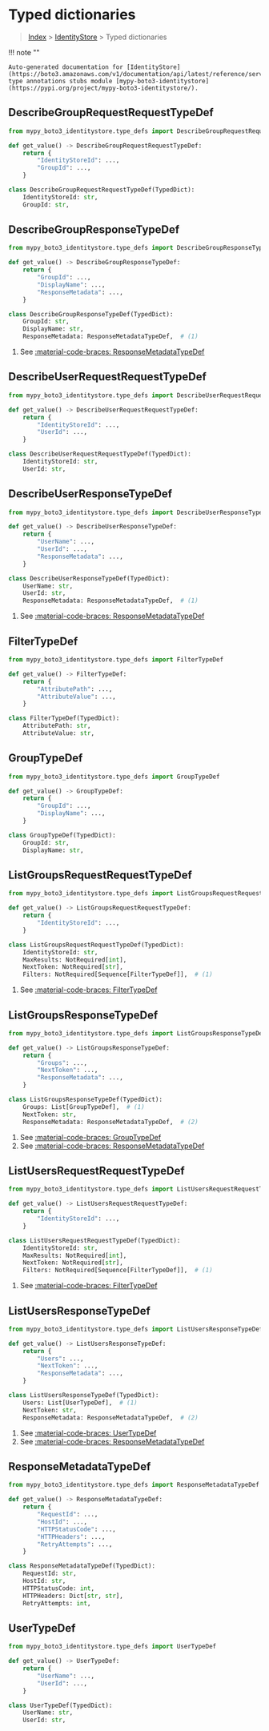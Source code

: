 # Typed dictionaries

> [Index](../README.md) > [IdentityStore](./README.md) > Typed dictionaries

!!! note ""

    Auto-generated documentation for [IdentityStore](https://boto3.amazonaws.com/v1/documentation/api/latest/reference/services/identitystore.html#IdentityStore)
    type annotations stubs module [mypy-boto3-identitystore](https://pypi.org/project/mypy-boto3-identitystore/).

## DescribeGroupRequestRequestTypeDef

```python title="Usage Example"
from mypy_boto3_identitystore.type_defs import DescribeGroupRequestRequestTypeDef

def get_value() -> DescribeGroupRequestRequestTypeDef:
    return {
        "IdentityStoreId": ...,
        "GroupId": ...,
    }
```

```python title="Definition"
class DescribeGroupRequestRequestTypeDef(TypedDict):
    IdentityStoreId: str,
    GroupId: str,
```

## DescribeGroupResponseTypeDef

```python title="Usage Example"
from mypy_boto3_identitystore.type_defs import DescribeGroupResponseTypeDef

def get_value() -> DescribeGroupResponseTypeDef:
    return {
        "GroupId": ...,
        "DisplayName": ...,
        "ResponseMetadata": ...,
    }
```

```python title="Definition"
class DescribeGroupResponseTypeDef(TypedDict):
    GroupId: str,
    DisplayName: str,
    ResponseMetadata: ResponseMetadataTypeDef,  # (1)
```

1. See [:material-code-braces: ResponseMetadataTypeDef](./type_defs.md#responsemetadatatypedef) 
## DescribeUserRequestRequestTypeDef

```python title="Usage Example"
from mypy_boto3_identitystore.type_defs import DescribeUserRequestRequestTypeDef

def get_value() -> DescribeUserRequestRequestTypeDef:
    return {
        "IdentityStoreId": ...,
        "UserId": ...,
    }
```

```python title="Definition"
class DescribeUserRequestRequestTypeDef(TypedDict):
    IdentityStoreId: str,
    UserId: str,
```

## DescribeUserResponseTypeDef

```python title="Usage Example"
from mypy_boto3_identitystore.type_defs import DescribeUserResponseTypeDef

def get_value() -> DescribeUserResponseTypeDef:
    return {
        "UserName": ...,
        "UserId": ...,
        "ResponseMetadata": ...,
    }
```

```python title="Definition"
class DescribeUserResponseTypeDef(TypedDict):
    UserName: str,
    UserId: str,
    ResponseMetadata: ResponseMetadataTypeDef,  # (1)
```

1. See [:material-code-braces: ResponseMetadataTypeDef](./type_defs.md#responsemetadatatypedef) 
## FilterTypeDef

```python title="Usage Example"
from mypy_boto3_identitystore.type_defs import FilterTypeDef

def get_value() -> FilterTypeDef:
    return {
        "AttributePath": ...,
        "AttributeValue": ...,
    }
```

```python title="Definition"
class FilterTypeDef(TypedDict):
    AttributePath: str,
    AttributeValue: str,
```

## GroupTypeDef

```python title="Usage Example"
from mypy_boto3_identitystore.type_defs import GroupTypeDef

def get_value() -> GroupTypeDef:
    return {
        "GroupId": ...,
        "DisplayName": ...,
    }
```

```python title="Definition"
class GroupTypeDef(TypedDict):
    GroupId: str,
    DisplayName: str,
```

## ListGroupsRequestRequestTypeDef

```python title="Usage Example"
from mypy_boto3_identitystore.type_defs import ListGroupsRequestRequestTypeDef

def get_value() -> ListGroupsRequestRequestTypeDef:
    return {
        "IdentityStoreId": ...,
    }
```

```python title="Definition"
class ListGroupsRequestRequestTypeDef(TypedDict):
    IdentityStoreId: str,
    MaxResults: NotRequired[int],
    NextToken: NotRequired[str],
    Filters: NotRequired[Sequence[FilterTypeDef]],  # (1)
```

1. See [:material-code-braces: FilterTypeDef](./type_defs.md#filtertypedef) 
## ListGroupsResponseTypeDef

```python title="Usage Example"
from mypy_boto3_identitystore.type_defs import ListGroupsResponseTypeDef

def get_value() -> ListGroupsResponseTypeDef:
    return {
        "Groups": ...,
        "NextToken": ...,
        "ResponseMetadata": ...,
    }
```

```python title="Definition"
class ListGroupsResponseTypeDef(TypedDict):
    Groups: List[GroupTypeDef],  # (1)
    NextToken: str,
    ResponseMetadata: ResponseMetadataTypeDef,  # (2)
```

1. See [:material-code-braces: GroupTypeDef](./type_defs.md#grouptypedef) 
2. See [:material-code-braces: ResponseMetadataTypeDef](./type_defs.md#responsemetadatatypedef) 
## ListUsersRequestRequestTypeDef

```python title="Usage Example"
from mypy_boto3_identitystore.type_defs import ListUsersRequestRequestTypeDef

def get_value() -> ListUsersRequestRequestTypeDef:
    return {
        "IdentityStoreId": ...,
    }
```

```python title="Definition"
class ListUsersRequestRequestTypeDef(TypedDict):
    IdentityStoreId: str,
    MaxResults: NotRequired[int],
    NextToken: NotRequired[str],
    Filters: NotRequired[Sequence[FilterTypeDef]],  # (1)
```

1. See [:material-code-braces: FilterTypeDef](./type_defs.md#filtertypedef) 
## ListUsersResponseTypeDef

```python title="Usage Example"
from mypy_boto3_identitystore.type_defs import ListUsersResponseTypeDef

def get_value() -> ListUsersResponseTypeDef:
    return {
        "Users": ...,
        "NextToken": ...,
        "ResponseMetadata": ...,
    }
```

```python title="Definition"
class ListUsersResponseTypeDef(TypedDict):
    Users: List[UserTypeDef],  # (1)
    NextToken: str,
    ResponseMetadata: ResponseMetadataTypeDef,  # (2)
```

1. See [:material-code-braces: UserTypeDef](./type_defs.md#usertypedef) 
2. See [:material-code-braces: ResponseMetadataTypeDef](./type_defs.md#responsemetadatatypedef) 
## ResponseMetadataTypeDef

```python title="Usage Example"
from mypy_boto3_identitystore.type_defs import ResponseMetadataTypeDef

def get_value() -> ResponseMetadataTypeDef:
    return {
        "RequestId": ...,
        "HostId": ...,
        "HTTPStatusCode": ...,
        "HTTPHeaders": ...,
        "RetryAttempts": ...,
    }
```

```python title="Definition"
class ResponseMetadataTypeDef(TypedDict):
    RequestId: str,
    HostId: str,
    HTTPStatusCode: int,
    HTTPHeaders: Dict[str, str],
    RetryAttempts: int,
```

## UserTypeDef

```python title="Usage Example"
from mypy_boto3_identitystore.type_defs import UserTypeDef

def get_value() -> UserTypeDef:
    return {
        "UserName": ...,
        "UserId": ...,
    }
```

```python title="Definition"
class UserTypeDef(TypedDict):
    UserName: str,
    UserId: str,
```

